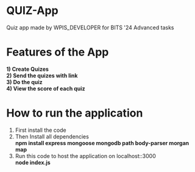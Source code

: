 # QUIZ-App

Quiz app made by WPIS_DEVELOPER for BITS '24 Advanced tasks

# Features of the App

**1) Create Quizes**<br>
**2) Send the quizes with link**<br>
**3) Do the quiz** <br>
**4) View the score of each quiz**<br>

# How to run the application

1) First install the code<br>
2) Then Install all dependencies<br>
    **npm install express mongoose mongodb path body-parser morgan map**<br>
3) Run this code to host the application on localhost::3000<br>
     **node index.js**
